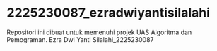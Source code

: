 # 2225230087_ezradwiyantisilalahi
Repositori ini dibuat untuk memenuhi projek UAS Algoritma dan Pemograman. Ezra Dwi Yanti Silalahi_2225230087
